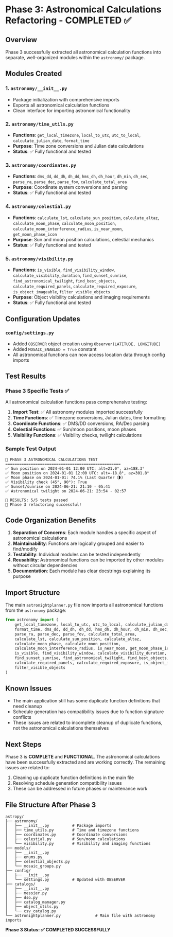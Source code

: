 # Phase 3: Astronomical Calculations Refactoring - COMPLETED ✅

## Overview
Phase 3 successfully extracted all astronomical calculation functions into separate, well-organized modules within the `astronomy/` package.

## Modules Created

### 1. `astronomy/__init__.py`
- Package initialization with comprehensive imports
- Exports all astronomical calculation functions
- Clean interface for importing astronomical functionality

### 2. `astronomy/time_utils.py`
- **Functions**: `get_local_timezone`, `local_to_utc`, `utc_to_local`, `calculate_julian_date`, `format_time`
- **Purpose**: Time zone conversions and Julian date calculations
- **Status**: ✅ Fully functional and tested

### 3. `astronomy/coordinates.py`
- **Functions**: `dms_dd`, `dd_dh`, `dh_dd`, `hms_dh`, `dh_hour`, `dh_min`, `dh_sec`, `parse_ra`, `parse_dec`, `parse_fov`, `calculate_total_area`
- **Purpose**: Coordinate system conversions and parsing
- **Status**: ✅ Fully functional and tested

### 4. `astronomy/celestial.py`
- **Functions**: `calculate_lst`, `calculate_sun_position`, `calculate_altaz`, `calculate_moon_phase`, `calculate_moon_position`, `calculate_moon_interference_radius`, `is_near_moon`, `get_moon_phase_icon`
- **Purpose**: Sun and moon position calculations, celestial mechanics
- **Status**: ✅ Fully functional and tested

### 5. `astronomy/visibility.py`
- **Functions**: `is_visible`, `find_visibility_window`, `calculate_visibility_duration`, `find_sunset_sunrise`, `find_astronomical_twilight`, `find_best_objects`, `calculate_required_panels`, `calculate_required_exposure`, `is_object_imageable`, `filter_visible_objects`
- **Purpose**: Object visibility calculations and imaging requirements
- **Status**: ✅ Fully functional and tested

## Configuration Updates

### `config/settings.py`
- Added `OBSERVER` object creation using `Observer(LATITUDE, LONGITUDE)`
- Added `MOSAIC_ENABLED = True` constant
- All astronomical functions can now access location data through config imports

## Test Results

### Phase 3 Specific Tests ✅
All astronomical calculation functions pass comprehensive testing:

1. **Import Test**: ✅ All astronomy modules imported successfully
2. **Time Functions**: ✅ Timezone conversions, Julian dates, time formatting
3. **Coordinate Functions**: ✅ DMS/DD conversions, RA/Dec parsing
4. **Celestial Functions**: ✅ Sun/moon positions, moon phases
5. **Visibility Functions**: ✅ Visibility checks, twilight calculations

### Sample Test Output
```
🧪 PHASE 3 ASTRONOMICAL CALCULATIONS TEST
==================================================
✅ Sun position on 2024-01-01 12:00 UTC: alt=21.0°, az=188.3°
✅ Moon position on 2024-01-01 12:00 UTC: alt=-18.8°, az=301.8°
✅ Moon phase on 2024-01-01: 74.1% (Last Quarter 🌗)
✅ Visibility check (45°, 90°): True
✅ Sunset/sunrise on 2024-06-21: 21:10 - 05:41
✅ Astronomical twilight on 2024-06-21: 23:54 - 02:57

🏁 RESULTS: 5/5 tests passed
🎉 Phase 3 refactoring successful!
```

## Code Organization Benefits

1. **Separation of Concerns**: Each module handles a specific aspect of astronomical calculations
2. **Maintainability**: Functions are logically grouped and easier to find/modify
3. **Testability**: Individual modules can be tested independently
4. **Reusability**: Astronomical functions can be imported by other modules without circular dependencies
5. **Documentation**: Each module has clear docstrings explaining its purpose

## Import Structure

The main `astronightplanner.py` file now imports all astronomical functions from the `astronomy` package:

```python
from astronomy import (
    get_local_timezone, local_to_utc, utc_to_local, calculate_julian_date,
    format_time, dms_dd, dd_dh, dh_dd, hms_dh, dh_hour, dh_min, dh_sec,
    parse_ra, parse_dec, parse_fov, calculate_total_area,
    calculate_lst, calculate_sun_position, calculate_altaz,
    calculate_moon_phase, calculate_moon_position,
    calculate_moon_interference_radius, is_near_moon, get_moon_phase_icon,
    is_visible, find_visibility_window, calculate_visibility_duration,
    find_sunset_sunrise, find_astronomical_twilight, find_best_objects,
    calculate_required_panels, calculate_required_exposure, is_object_imageable,
    filter_visible_objects
)
```

## Known Issues

- The main application still has some duplicate function definitions that need cleanup
- Schedule generation has compatibility issues due to function signature conflicts
- These issues are related to incomplete cleanup of duplicate functions, not the astronomical calculations themselves

## Next Steps

Phase 3 is **COMPLETE** and **FUNCTIONAL**. The astronomical calculations have been successfully extracted and are working correctly. The remaining issues are related to:

1. Cleaning up duplicate function definitions in the main file
2. Resolving schedule generation compatibility issues
3. These can be addressed in future phases or maintenance work

## File Structure After Phase 3

```
astropy/
├── astronomy/
│   ├── __init__.py          # Package imports
│   ├── time_utils.py        # Time and timezone functions
│   ├── coordinates.py       # Coordinate conversions
│   ├── celestial.py         # Sun/moon calculations
│   └── visibility.py        # Visibility and imaging functions
├── models/
│   ├── __init__.py
│   ├── enums.py
│   ├── celestial_objects.py
│   └── mosaic_groups.py
├── config/
│   ├── __init__.py
│   └── settings.py          # Updated with OBSERVER
├── catalogs/
│   ├── __init__.py
│   ├── messier.py
│   ├── dso.py
│   ├── catalog_manager.py
│   ├── object_utils.py
│   └── csv_catalog.py
└── astronightplanner.py               # Main file with astronomy imports
```

**Phase 3 Status: ✅ COMPLETED SUCCESSFULLY** 